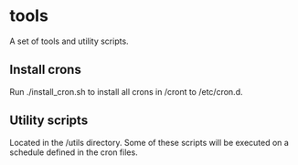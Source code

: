 # tools

A set of tools and utility scripts.

## Install crons

Run ./install_cron.sh to install all crons in /cront to /etc/cron.d.

## Utility scripts

Located in the /utils directory. Some of these scripts will be executed on a
schedule defined in the cron files.
